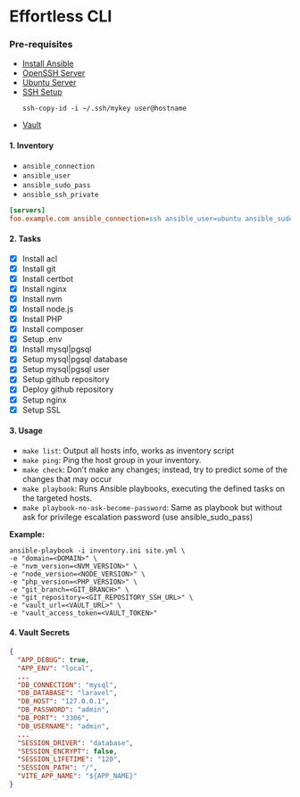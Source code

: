 # Effortless CLI

### Pre-requisites

- [Install Ansible](https://docs.ansible.com/ansible/latest/installation_guide/intro_installation.html#installing-and-upgrading-ansible)
- [OpenSSH Server](https://ubuntu.com/server/docs/service-openssh)
- [Ubuntu Server](https://ubuntu.com/download/server)
- [SSH Setup](https://docs.github.com/en/authentication/connecting-to-github-with-ssh/generating-a-new-ssh-key-and-adding-it-to-the-ssh-agent)
  ```shell
  ssh-copy-id -i ~/.ssh/mykey user@hostname
  ```
- [Vault](https://www.vaultproject.io/)

#### 1. Inventory

- `ansible_connection`
- `ansible_user`
- `ansible_sudo_pass`
- `ansible_ssh_private`

```ini
[servers]
foo.example.com ansible_connection=ssh ansible_user=ubuntu ansible_sudo_pass=ubuntu ansible_ssh_private=~/.ssh/id_ed25519 ansible_ssh_common_args='-o ForwardAgent=yes -i ~/.ssh/id_ed25519 -o IdentitiesOnly=yes'
```

#### 2. Tasks

- [x] Install acl
- [x] Install git
- [x] Install certbot
- [x] Install nginx
- [x] Install nvm
- [x] Install node.js
- [x] Install PHP
- [x] Install composer
- [x] Setup .env
- [x] Install mysql|pgsql
- [x] Setup mysql|pgsql database
- [x] Setup mysql|pgsql user
- [x] Setup github repository
- [x] Deploy github repository
- [x] Setup nginx
- [x] Setup SSL

#### 3. Usage

- `make list`: Output all hosts info, works as inventory script
- `make ping`: Ping the host group in your inventory.
- `make check`: Don’t make any changes; instead, try to predict some of the changes that may occur
- `make playbook`: Runs Ansible playbooks, executing the defined tasks on the targeted hosts.
- `make playbook-no-ask-become-password`: Same as playbook but without ask for privilege escalation password (use ansible_sudo_pass)

**Example:**

```shell
ansible-playbook -i inventory.ini site.yml \
-e "domain=<DOMAIN>" \
-e "nvm_version=<NVM_VERSION>" \
-e "node_version=<NODE_VERSION>" \
-e "php_version=<PHP_VERSION>" \
-e "git_branch=<GIT_BRANCH>" \
-e "git_repository=<GIT_REPOSITORY_SSH_URL>" \
-e "vault_url=<VAULT_URL>" \
-e "vault_access_token=<VAULT_TOKEN>"
```

#### 4. Vault Secrets

```json
{
  "APP_DEBUG": true,
  "APP_ENV": "local",
  ...
  "DB_CONNECTION": "mysql",
  "DB_DATABASE": "laravel",
  "DB_HOST": "127.0.0.1",
  "DB_PASSWORD": "admin",
  "DB_PORT": "3306",
  "DB_USERNAME": "admin",
  ...
  "SESSION_DRIVER": "database",
  "SESSION_ENCRYPT": false,
  "SESSION_LIFETIME": "120",
  "SESSION_PATH": "/",
  "VITE_APP_NAME": "${APP_NAME}"
}
```
